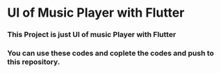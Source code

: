 <h1 aligh='center'>UI of Music Player with Flutter</h1>
<h3>This Project is just UI of music Player with Flutter</h3>
<h3>You can use these codes and coplete the codes and push to this repository.</h3>
